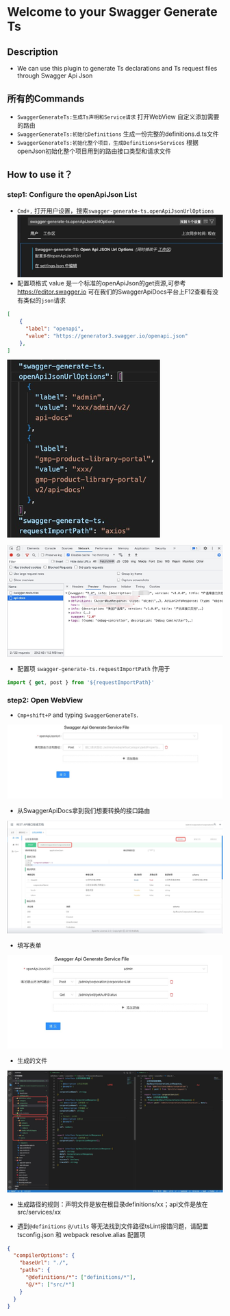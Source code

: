 # Welcome to your Swagger Generate Ts

## Description
* We can use this plugin to generate Ts declarations and Ts request files through Swagger Api Json

## 所有的Commands
* `SwaggerGenerateTs:生成Ts声明和Service请求` 打开WebView 自定义添加需要的路由
* `SwaggerGenerateTs:初始化Definitions` 生成一份完整的definitions.d.ts文件
* `SwaggerGenerateTs:初始化整个项目，生成Definitions+Services` 根据openJson初始化整个项目用到的路由接口类型和请求文件

## How to use it？

### step1: Configure the openApiJson List

* `Cmd+,` 打开用户设置，搜索`swagger-generate-ts.openApiJsonUrlOptions`
![](https://github.com/leizelong/swagger-generate-ts/blob/main/media/step1-setting.jpg?raw=true)
* 配置项格式 value 是一个标准的openApiJson的get资源,可参考 https://editor.swagger.io 可在我们的SwaggerApiDocs平台上F12查看有没有类似的`json`请求
``` json
[
    {
      "label": "openapi",
      "value": "https://generator3.swagger.io/openapi.json"
    },
]
```
![](https://github.com/leizelong/swagger-generate-ts/blob/main/media/step1-options.jpg?raw=true)

![](https://github.com/leizelong/swagger-generate-ts/blob/main/media/step1-openApiUrl.jpeg?raw=true)

* 配置项 `swagger-generate-ts.requestImportPath` 作用于 
``` js 
import { get, post } from '${requestImportPath}'
```

### step2: Open WebView
* `Cmp+shift+P`  and typing `SwaggerGenerateTs`.

![](https://github.com/leizelong/swagger-generate-ts/blob/main/media/step2-webview.jpeg?raw=true)

* 从SwaggerApiDocs拿到我们想要转换的接口路由

![](https://github.com/leizelong/swagger-generate-ts/blob/main/media/step2-swagger-docs.jpeg?raw=true)

* 填写表单

![](https://github.com/leizelong/swagger-generate-ts/blob/main/media/step2-form.jpeg?raw=true)

* 生成的文件

![](https://github.com/leizelong/swagger-generate-ts/blob/main/media/step2-result.jpeg?raw=true)

* 生成路径的规则：声明文件是放在根目录definitions/xx；api文件是放在src/services/xx

* 遇到`@definitions` `@/utils` 等无法找到文件路径tsLint报错问题，请配置tsconfig.json 和 webpack resolve.alias 配置项

``` json 
{
  "compilerOptions": {
    "baseUrl": "./",
    "paths": {
      "@definitions/*": ["definitions/*"],
      "@/*": ["src/*"]
    }
  }
}
```
